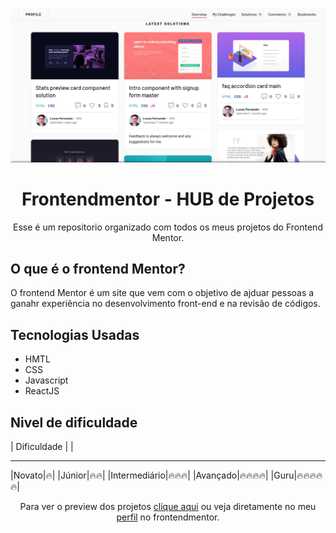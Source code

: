 <p align="center">
<img src="./docs/images/main.png" alt="screenshot do perfil de projetos no Frontendmentor">
</p>
<h1 align="center">Frontendmentor - HUB de Projetos</h1>

<p align="center">
Esse é um repositorio organizado com todos os meus projetos do Frontend Mentor.
</p>

## O que é o frontend Mentor?

O frontend Mentor é um site que vem com o objetivo de ajduar pessoas a ganahr experiência
no desenvolvimento front-end e na revisão de códigos.

## Tecnologias Usadas

- HMTL
- CSS
- Javascript
- ReactJS

## Nivel de dificuldade

| Dificuldade | |
- - - - - - - - -
|Novato|🔥|
|Júnior|🔥🔥|
|Intermediário|🔥🔥🔥|
|Avançado|🔥🔥🔥🔥|
|Guru|🔥🔥🔥🔥🔥|

<p align="center">Para ver o preview dos projetos <a href="https://lucasfernandodev.github.io/frontendmentor/">clique aqui</a> ou veja diretamente no meu <a href="https://www.frontendmentor.io/profile/lucasfernandodev">perfil</a> no frontendmentor.</p>